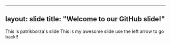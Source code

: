 -------
layout: slide
title: "Welcome to our GitHub slide!"
---
This is patrikborza's slide
This is my awesome slide
use the left arrow to go back!!
